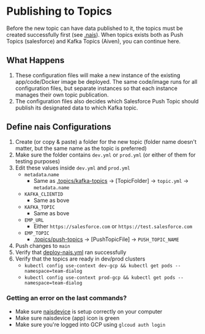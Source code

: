 # Publishing to Topics

Before the new topic can have data published to it, the topics must be created successfully first (see [.nais](/.nais)). When topics exists both as Push Topics (salesforce) and Kafka Topics (Aiven), you can continue here.

## What Happens

1. These configuration files will make a new instance of the existing app/code/Docker image be deployed. The same code/image runs for all configuration files, but separate instances so that each instance manages their own topic publication.
1. The configuration files also decides which Salesforce Push Topic should publish its designated data to which Kafka topic.

## Define nais Configurations

1. Create (or copy & paste) a folder for the new topic (folder name doesn't matter, but the same name as the topic is preferred)
1. Make sure the folder contains `dev.yml` or `prod.yml` (or either of them for testing purposes)
1. Edit these values inside `dev.yml` and `prod.yml`
   - `metadata`.`name`
     - Same as [.topics/kafka-topics](/.topics/push-topics) → [TopicFolder] → `topic.yml` → `metadata.name`
   - `KAFKA_CLIENTID`
     - Same as bove
   - `KAFKA_TOPIC`
     - Same as bove
   - `EMP_URL`
     - Either `https://salesforce.com` or `https://test.salesforce.com`
   - `EMP_TOPIC`
     - [.topics/push-topics](/.topics/push-topics) → [PushTopicFile] → `PUSH_TOPIC_NAME`
1. Push changes to `main`
1. Verify that [deploy-nais.yml](https://github.com/navikt/crm-kafka-activity/actions/workflows/deploy-nais.yml) ran successfully
1. Verify that the topics are ready in dev/prod clusters
   - `kubectl config use-context dev-gcp && kubectl get pods --namespace=team-dialog`
   - `kubectl config use-context prod-gcp && kubectl get pods --namespace=team-dialog`

### Getting an error on the last commands?

- Make sure [naisdevice](https://doc.nais.io/device/install/) is setup correctly on your computer
- Make sure naisdevice (app) icon is green
- Make sure you're logged into GCP using `glcoud auth login`
